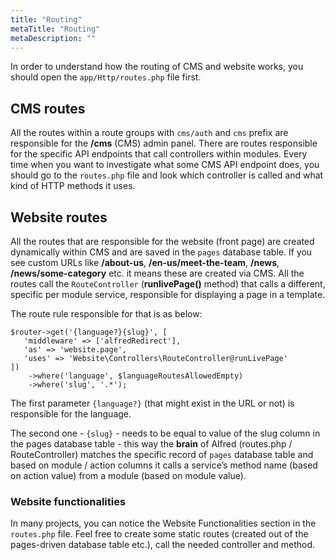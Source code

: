 ```yaml
---
title: "Routing"
metaTitle: "Routing"
metaDescription: ""
---
```


In order to understand how the routing of CMS and website works, you should open the `app/Http/routes.php` file first.

## CMS routes
All the routes within a route groups with `cms/auth` and `cms` prefix are responsible for the **/cms** (CMS) admin panel. There are routes responsible for the specific API endpoints that call controllers within modules. Every time when you want to investigate what some CMS API endpoint does, you should go to the `routes.php` file and look which controller is called and what kind of HTTP methods it uses. 

## Website routes
All the routes that are responsible for the website (front page) are created dynamically within CMS and are saved in the `pages` database table. If you see custom URLs like **/about-us**, **/en-us/meet-the-team**, **/news**, **/news/some-category** etc. it means these are created via CMS. All the routes call the `RouteController` (**runlivePage()** method) that calls a different, specific per module service, responsible for displaying a page in a template.

The route rule responsible for that is as below:

```
$router->get('{language?}{slug}', [
   'middleware' => ['alfredRedirect'],
   'as' => 'website.page',
   'uses' => 'Website\Controllers\RouteController@runLivePage'
])
    ->where('language', $languageRoutesAllowedEmpty)
    ->where('slug', '.*');
```

The first parameter `{language?}` (that might exist in the URL or not) is responsible for the language. 

The second one - `{slug}` - needs to be equal to value of the slug column in the pages database table - this way the **brain** of Alfred (routes.php / RouteController) matches the specific record of `pages` database table and based on module / action columns it calls a service’s method name (based on action value) from a module (based on module value).

### Website functionalities
In many projects, you can notice the Website Functionalities section in the `routes.php` file. Feel free to create some static routes (created out of the pages-driven database table etc.), call the needed controller and method.
